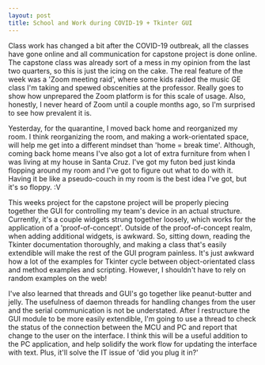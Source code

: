 ```yaml
---
layout: post
title: School and Work during COVID-19 + Tkinter GUI
---
```


Class work has changed a bit after the COVID-19 outbreak, all the classes have gone online and all communication for capstone project is done online. The capstone class was already sort of a mess in my opinion from the last two quarters, so this is just the icing on the cake. The real feature of the week was a 'Zoom meeting raid', where some kids raided the music GE class I'm taking and spewed obscenities at the professor. Really goes to show how unprepared the Zoom platform is for this scale of usage. Also, honestly, I never heard of Zoom until a couple months ago, so I'm surprised to see how prevalent it is.

Yesterday, for the quarantine, I moved back home and reorganized my room. I think reorganizing the room, and making a work-orientated space, will help me get into a different mindset than 'home = break time'. Although, coming back home means I've also got a lot of extra furniture from when I was living at my house in Santa Cruz. I've got my futon bed just kinda flopping around my room and I've got to figure out what to do with it. Having it be like a pseudo-couch in my room is the best idea I've got, but it's so floppy. :V

This weeks project for the capstone project will be properly piecing together the GUI for controlling my team's device in an actual structure. Currently, it's a couple widgets strung together loosely, which works for the application of a 'proof-of-concept'. Outside of the proof-of-concept realm, when adding additional widgets, is awkward. So, sitting down, reading the Tkinter documentation thoroughly, and making a class that's easily extendible will make the rest of the GUI program painless. It's just awkward how a lot of the examples for Tkinter cycle between object-orientated class and method examples and scripting. However, I shouldn't have to rely on random examples on the web!

I've also learned that threads and GUI's go together like peanut-butter and jelly. The usefulness of daemon threads for handling changes from the user and the serial communication is not be understated. After I restructure the GUI module to be more easily extendible, I'm going to use a thread to check the status of the connection between the MCU and PC and report that change to the user on the interface. I think this will be a useful addition to the PC application, and help solidify the work flow for updating the interface with text. Plus, it'll solve the IT issue of 'did you plug it in?'
